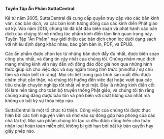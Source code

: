 **Tuyển Tập Ấn Phẩm SuttaCentral**

Kể từ năm 2005, SuttaCentral đã cung cấp quyền truy cập vào các bản kinh văn, các bản dịch, và các bản kinh tương đồng của các kinh điển Phật giáo sơ kỳ. Vào năm 2018, chúng tôi đã bắt đầu biên soạn và phát hành các bản dịch của chúng tôi về những tác phẩm kinh điển tâm linh quan trọng này. Tuyển Tập "Ấn Phẩm" nay giới thiệu các bản dịch chọn lọc dưới dạng sách với nhiều định dạng khác nhau, bao gồm bản in, PDF, và EPUB.

Các ấn phẩm được chọn lọc từ những bản dịch đầy đủ nhất, được biên soạn công phu nhất, và đáng tin cậy nhất của chúng tôi. Chúng nhằm mục đích mang những kinh văn này đến với đông đảo độc giả hơn qua những hình thức giúp ích cho việc đọc và suy ngẫm trong *tỉnh thức* (mindful / sự chú tâm và nhận biết rõ ràng). Mọi chi tiết trong quá trình sản xuất đều được chăm chút cẩn thận, và chúng tôi hướng đến việc đạt hoặc vượt qua các tiêu chuẩn chuyên nghiệp tốt nhất về mọi mặt. Đây là những kinh điển cốt lõi làm nền tảng cho toàn bộ truyền thống Phật giáo, và chúng tôi tin rằng chúng xứng đáng được bảo tồn và phổ biến với chất lượng cao nhất mà không có bất kỳ sự thỏa hiệp nào.

SuttaCentral là một tổ chức từ thiện. Công việc của chúng tôi được thực hiện bởi các tình nguyện viên và nhờ vào sự đóng góp hào phóng của các nhà tài trợ. Mọi sản phẩm chúng tôi tạo ra đều được cống hiến cho toàn nhân loại hoàn toàn miễn phí, không bị giới hạn bởi bất kỳ bản quyền hay giấy phép nào.